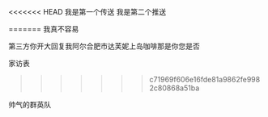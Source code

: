 <<<<<<< HEAD
我是第一个传送
我是第二个推送

=======
我真不容易



第三方你开大回复我阿尔合肥市达芙妮上岛咖啡那是你您是否

家访表

>>>>>>> c71969f606e16fde81a9862fe9982c80868a51ba

帅气的群英队
